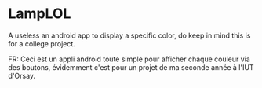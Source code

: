 # LampLOL
A useless an android app to display a specific color, do keep in mind this is for a college project.

FR: Ceci est un appli android toute simple pour afficher chaque couleur via des boutons, évidemment c'est pour un projet de ma seconde année à l'IUT d'Orsay.
